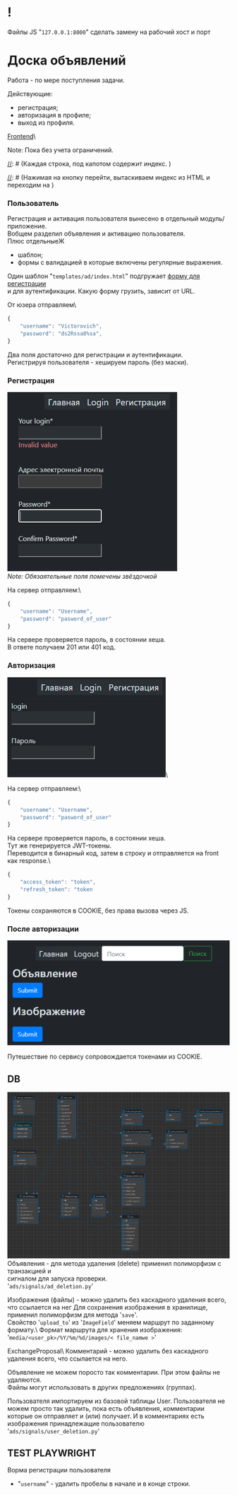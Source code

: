 # !
Файлы JS "`127.0.0.1:8000`" сделать замену на рабочий хост и порт 

# Доска объявлений
 Работа - по мере поступления задачи.

Действующие:
- регистрация;
- авторизация в профиле;
- выход из профиля.

[Frontend](https://github.com/Tryd0g0lik/adboard_frotend)\

Note: Пока без учета ограничений.

[//]: # (## Объявления)

[//]: # (Загрузка страницы запускает загрузки объявлений из db.\ )

[//]: # (Каждая строка, под капотом содержит индекс. \)

[//]: # (Нажимая на кнопку перейти, вытаскиваем индекс из HTML и переходим на \)

[//]: # (индивидуальную страницу объявления.)

[//]: # ()
[//]: # (Страница содержит контекст обявления и пока ещё шаблон для чата между владельцем и покупателем.)

[//]: # ()
[//]: # (![ads all]&#40;./img/ads.png&#41;)



### Пользователь
Регистрация и активация пользователя вынесено в отдельный модуль/приложение.\
Вобщем разделил объявления и активацию пользователя.\
Плюс отдельныеЖ
- шаблон;
- формы c валидацией в которые включены регулярные выражения.

Один шаблон "`templates/ad/index.html`" подгружает [форму для регистрации](http://127.0.0.1:8000/users/register/) \
и для аутентификации. Какую форму грузить, зависит от URL. 

От юзера отправляем\ 
```js
{
    "username": "Victorovich",
    "password": "ds2Rssa8%sa",   
}

```
Два поля достаточно для регистрации и аутентификации.\
Регистрируя пользователя - хешируем пароль (без маски). 

### Регистрация

![Registration](./img/register.png)\
*Note: Обязаятельные поля помечены звёздочкой* 

На сервер отправляем:\
```js
{
    "username": "Username",
    "password": "pasword_of_user"
}
```
На сервере проверяется пароль, в состоянии хеша.\
В ответе получаем 201 или 401 код.

### Авторизация

![Registration](./img/login.png)\


На сервер отправляем:\
```js
{
    "username": "Username",
    "password": "pasword_of_user"
}
```
На сервере проверяется пароль, в состоянии хеша.\
Тут же генерируется JWT-токены.\
Переводится в бинарный код, затем в строку и отправляется на front как response.\
```js
{
    "access_token": "token",
    "refresh_token": "token
}
```
Токены сохраняются в COOKIE, без права вызова через JS.

### После авторизации
![efter authentification](./img/logging_user.png)

Путешествие по сервису сопровождается токенами из COOKIE.

## DB
![db graph](./img/db_ads.png)
Объявления - для метода удаления (delete) применил полиморфизм с транзакцией и \
сигналом для запуска проверки. \
'`ads/signals/ad_deletion.py`'

Изображения (файлы) - можно удалить без каскадного удаления всего, что ссылается на нег
    Для сохранения изображения в хранилище, применил полиморфизм для метода '`save`'.\
    Свойство '`upload_to`' из '`ImageField`' меняем маршрут по заданному формату.\ 
Формат маршрута для хранения изображения: '`media/<user_pk>/%Y/%m/%d/images/< file_namwe >`'  

ExchangeProposal\ 
Комментарий - можно удалить без каскадного удаления всего, что ссылается на него.

Объявление не можем поросто так  комментарии. При этом файлы не удаляются. \
Файлы могут использовать в других предложениях (группах).

Пользователя импортируем из базовой таблицы User.
Пользователя не можем просто так удалить, пока есть объявления, комментарии \
которые он отправляет и (или) получает.
    И в комментариях есть изображения принадлежащие пользователю
'`ads/signals/user_deletion.py`'

## TEST PLAYWRIGHT
Ворма регистрации пользователя
- "`username`" - удалить пробелы в начале и в конце строки.
